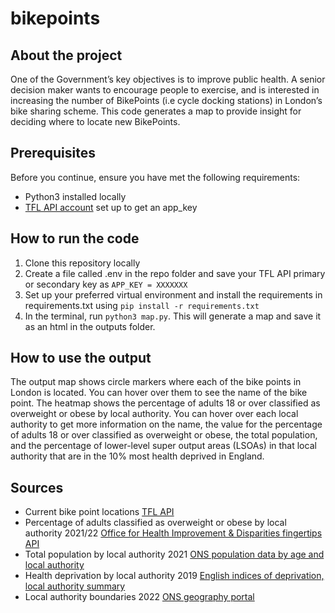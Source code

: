 # bikepoints

## About the project

One of the Government’s key objectives is to improve public health. A senior decision maker wants to encourage people to exercise, and is interested in increasing the number of BikePoints (i.e cycle docking stations) in London’s bike sharing scheme. This code generates a map to provide insight for deciding where to locate new BikePoints.

## Prerequisites
Before you continue, ensure you have met the following requirements:
- Python3 installed locally
- [TFL API account](https://api-portal.tfl.gov.uk/profile) set up to get an app_key

## How to run the code
1) Clone this repository locally
1) Create a file called .env in the repo folder and save your TFL API primary or secondary key as `APP_KEY = XXXXXXX`
1) Set up your preferred virtual environment and install the requirements in requirements.txt using `pip install -r requirements.txt`
1) In the terminal, run `python3 map.py`. This will generate a map and save it as an html in the outputs folder. 

## How to use the output
The output map shows circle markers where each of the bike points in London is located. You can hover over them to see the name of the bike point. The heatmap shows the percentage of adults 18 or over classified as overweight or obese by local authority. You can hover over each local authority to get more information on the name, the value for the percentage of adults 18 or over classified as overweight or obese, the total population, and the percentage of lower-level super output areas (LSOAs) in that local authority that are in the 10% most health deprived in England. 

## Sources
- Current bike point locations [TFL API](https://api-portal.tfl.gov.uk/api-details#api=BikePoint&operation=BikePoint_GetAll)
- Percentage of adults classified as overweight or obese by local authority 2021/22 [Office for Health Improvement & Disparities fingertips API](https://fingertips.phe.org.uk/profile/national-child-measurement-programme/data#page/9/gid/1938133368/pat/6/par/E12000007/ati/501/cid/4/tbm/1/page-options/car-do-0_car-ao-0)
- Total population by local authority 2021 [ONS population data by age and local authority](https://www.ons.gov.uk/datasets/TS007/editions/2021/versions/3#get-data)
- Health deprivation by local authority 2019 [English indices of deprivation, local authority summary](https://www.gov.uk/government/statistics/english-indices-of-deprivation-2019)
- Local authority boundaries 2022 [ONS geography portal](https://geoportal.statistics.gov.uk/datasets/ons::local-authority-districts-december-2022-boundaries-uk-buc-2/explore)
